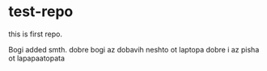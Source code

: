 # test-repo
this is first repo.

Bogi added smth.
dobre bogi
az dobavih neshto ot laptopa
dobre i az pisha ot lapapaatopata